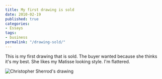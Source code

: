 ```yaml
---
title: My first drawing is sold
date: 2010-02-19
published: true
categories:
- Essays
tags:
- business
permalink: "/drawing-sold/"
---
```

This is my first drawing that is sold. The buyer wanted because she thinks it's my best. She likes my Matisse looking style. I'm flattered.

<img src="{{ site.baseurl }}/posts/2010/02/4368336772_2d4075db91.jpg" alt="Christopher Sherrod's drawing" /></p>
